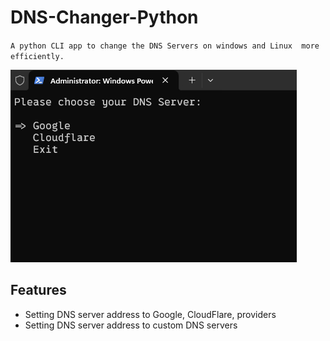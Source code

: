 # DNS-Changer-Python
`A python CLI app to change the DNS Servers on windows and Linux  more efficiently.`

![alt text](https://github.com/MorphyKutay/DNS-Changer-Python/blob/main/ss.png)


## Features

- Setting DNS server address to Google, CloudFlare, providers
- Setting DNS server address to custom DNS servers
